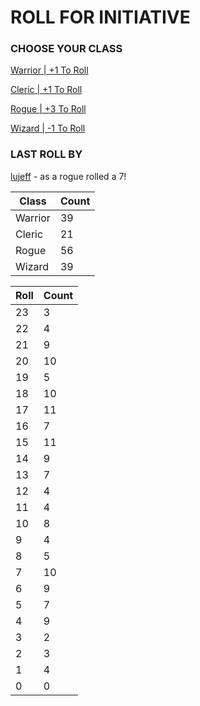 # ROLL FOR INITIATIVE
### CHOOSE YOUR CLASS

[Warrior | +1 To Roll](https://github.com/benjaminsampica/benjaminsampica/issues/new?title=roll%7Cwarrior&body=Just+click+%27Submit+new+issue%27.)

[Cleric | +1 To Roll](https://github.com/benjaminsampica/benjaminsampica/issues/new?title=roll%7Ccleric&body=Just+click+%27Submit+new+issue%27.)

[Rogue | +3 To Roll](https://github.com/benjaminsampica/benjaminsampica/issues/new?title=roll%7Crogue&body=Just+click+%27Submit+new+issue%27.)

[Wizard | -1 To Roll](https://github.com/benjaminsampica/benjaminsampica/issues/new?title=roll%7Cwizard&body=Just+click+%27Submit+new+issue%27.)
### LAST ROLL BY
[lujeff](https://www.github.com/lujeff) - as a rogue rolled a 7!

|Class|Count|
|-|-|
|Warrior|39|
|Cleric|21|
|Rogue|56|
|Wizard|39|

|Roll|Count|
|-|-|
|23|3
|22|4
|21|9
|20|10
|19|5
|18|10
|17|11
|16|7
|15|11
|14|9
|13|7
|12|4
|11|4
|10|8
|9|4
|8|5
|7|10
|6|9
|5|7
|4|9
|3|2
|2|3
|1|4
|0|0

